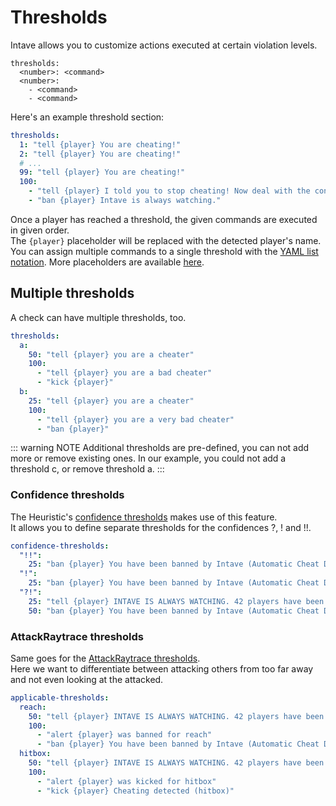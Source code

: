 # Thresholds

Intave allows you to customize actions executed at certain violation levels.<br>

```
thresholds:
  <number>: <command>
  <number>:
    - <command>
    - <command>
```

Here's an example threshold section:
```yaml
thresholds:
  1: "tell {player} You are cheating!"
  2: "tell {player} You are cheating!"
  # ...
  99: "tell {player} You are cheating!"
  100:
    - "tell {player} I told you to stop cheating! Now deal with the consequences."
    - "ban {player} Intave is always watching."
```
Once a player has reached a threshold, the given commands are executed in given order.<br>
The `{player}` placeholder will be replaced with the detected player's name.<br>
You can assign multiple commands to a single threshold with the [YAML list notation](https://docs.ansible.com/ansible/latest/reference_appendices/YAMLSyntax.html).
More placeholders are available [here](configuration-04-placeholders.md).
## Multiple thresholds
A check can have multiple thresholds, too.

```yaml
thresholds:
  a:
    50: "tell {player} you are a cheater"
    100:
      - "tell {player} you are a bad cheater"
      - "kick {player}"
  b:
    25: "tell {player} you are a cheater"
    100:
      - "tell {player} you are a very bad cheater"
      - "ban {player}"
```

::: warning NOTE
Additional thresholds are pre-defined, you can not add more or remove existing ones.
In our example, you could not add a threshold c, or remove threshold a.
:::

### Confidence thresholds

The Heuristic's [confidence thresholds](configuration-02-settings.md#heuristics) makes use of this feature.<br>
It allows you to define separate thresholds for the confidences ?, ! and !!.

```yaml
confidence-thresholds:
  "!!":
    25: "ban {player} You have been banned by Intave (Automatic Cheat Detection)."
  "!":
    25: "ban {player} You have been banned by Intave (Automatic Cheat Detection)."
  "?!":
    25: "tell {player} INTAVE IS ALWAYS WATCHING. 42 players have been banned in the last 5 minutes."
    50: "ban {player} You have been banned by Intave (Automatic Cheat Detection)."
```

### AttackRaytrace thresholds
Same goes for the [AttackRaytrace thresholds](configuration-02-settings.md#attackraytrace).<br>
Here we want to differentiate between attacking others from too far away and not even looking at the attacked.

```yaml
applicable-thresholds:
  reach:
    50: "tell {player} INTAVE IS ALWAYS WATCHING. 42 players have been banned in the last 5 minutes."
    100:
      - "alert {player} was banned for reach"
      - "ban {player} You have been banned by Intave (Automatic Cheat Detection)."
  hitbox:
    50: "tell {player} INTAVE IS ALWAYS WATCHING. 42 players have been banned in the last 5 minutes."
    100: 
      - "alert {player} was kicked for hitbox"
      - "kick {player} Cheating detected (hitbox)"
```
